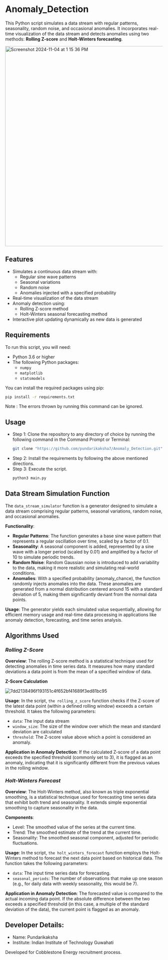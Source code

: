 # Anomaly_Detection

This Python script simulates a data stream with regular patterns, seasonality, random noise, and occasional anomalies. It incorporates real-time visualization of the data stream and detects anomalies using two methods: **Rolling Z-score** and **Holt-Winters forecasting**.

<img width="640" alt="Screenshot 2024-11-04 at 1 15 36 PM" src="https://github.com/user-attachments/assets/e3650660-54e7-4d77-b06c-f18d1ab8578f">


## Features

- Simulates a continuous data stream with:
  - Regular sine wave patterns
  - Seasonal variations
  - Random noise
  - Anomalies injected with a specified probability
- Real-time visualization of the data stream
- Anomaly detection using:
  - Rolling Z-score method
  - Holt-Winters seasonal forecasting method
- Interactive plot updating dynamically as new data is generated

## Requirements

To run this script, you will need:

- Python 3.6 or higher
- The following Python packages:
  - `numpy`
  - `matplotlib`
  - `statsmodels`

You can install the required packages using pip:

```bash
pip install -r requirements.txt
```

Note : The errors thrown by running this command can be ignored.

## Usage

- Step 1: Clone the repository to any directory of choice by running the following command in the Command Prompt or Terminal:
  ```bash
  git clone "https://github.com/pundarikaksha7/Anomaly_Detection.git"
  ```
- Step 2: Install the requirements by following the above mentioned directions.
- Step 3: Execute the script.
  ```bash
  python3 main.py
  ```

## Data Stream Simulation Function

The ```data_stream_simulator``` function is a generator designed to simulate a data stream comprising regular patterns, seasonal variations, random noise, and occasional anomalies.

**Functionality**:

- **Regular Patterns**: The function generates a base sine wave pattern that represents a regular oscillation over time, scaled by a factor of 0.1.
- **Seasonality**: A seasonal component is added, represented by a sine wave with a longer period (scaled by 0.01) and amplified by a factor of 10 to simulate periodic trends.
- **Random Noise**: Random Gaussian noise is introduced to add variability to the data, making it more realistic and simulating real-world conditions.
- **Anomalies**: With a specified probability (anomaly_chance), the function randomly injects anomalies into the data. These anomalies are generated from a normal distribution centered around 15 with a standard deviation of 5, making them significantly deviant from the normal data points.
  
**Usage**:
The generator yields each simulated value sequentially, allowing for efficient memory usage and real-time data processing in applications like anomaly detection, forecasting, and time series analysis.

## Algorithms Used

### ***Rolling Z-Score***

**Overview**:
The rolling Z-score method is a statistical technique used for detecting anomalies in time series data. It measures how many standard deviations a data point is from the mean of a specified window of data.

**Z-Score Calculation**

  ![7dd2138496f193151c4f652bf41689f3ed81bc95](https://github.com/user-attachments/assets/ebb041bb-b063-4322-bbe6-7abbf06efb53)


**Usage**:
In the script, ```the rolling_z_score``` function checks if the Z-score of the latest data point (within a defined rolling window) exceeds a certain threshold. It takes the following parameters:

  - ```data```: The input data stream
  - ```window_size```: The size of the window over which the mean and standard deviation are calculated
  - ```threshold```: The Z-score value above which a point is considered an anomaly.

**Application in Anomaly Detection**:
If the calculated Z-score of a data point exceeds the specified threshold (commonly set to 3), it is flagged as an anomaly, indicating that it is significantly different from the previous values in the rolling window.


### ***Holt-Winters Forecast***

**Overview**:
The Holt-Winters method, also known as triple exponential smoothing, is a statistical technique used for forecasting time series data that exhibit both trend and seasonality. It extends simple exponential smoothing to capture seasonality in the data.

**Components**:
- Level: The smoothed value of the series at the current time.
- Trend: The smoothed estimate of the trend at the current time.
- Seasonality: The smoothed seasonal component, adjusted for periodic fluctuations.

**Usage**:
In the script, ```the holt_winters_forecast``` function employs the Holt-Winters method to forecast the next data point based on historical data. The function takes the following parameters:

  - ```data```: The input time series data for forecasting. 
  - ```seasonal_periods```: The number of observations that make up one season (e.g., for daily data with weekly seasonality, this would be 7).

**Application in Anomaly Detection**:
The forecasted value is compared to the actual incoming data point. If the absolute difference between the two exceeds a specified threshold (in this case, a multiple of the       standard deviation of the data), the current point is flagged as an anomaly.

## Developer Details:
- Name: Pundarikaksha
- Institute: Indian Institute of Technology Guwahati
  
Developed for Cobblestone Energy recruitment process.




